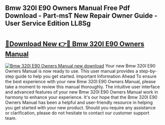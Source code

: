## Bmw 320I E90 Owners Manual Free Pdf Download - Part-msT New Repair Owner Guide - User Service Edition LL8Sg

# <h2><a href="http://cf16040.oget.top/?id=Bmw+320I+E90+Owners+Manual">🔗Download New 👉🔴 Bmw 320I E90 Owners Manual</a></h2>

[![Bmw 320I E90 Owners Manual new download](https://i.imgur.com/5g1atiW.png)](http://cf16040.oget.top/?id=Bmw+320I+E90+Owners+Manual)
Your new Bmw 320I E90 Owners Manual is now ready to use. This user manual provides a step-by-step guide to help you get started. Important Information Ahead To ensure the best experience with your new Bmw 320I E90 Owners Manual, please take a moment to review this manual thoroughly. The intuitive user interface and advanced features of your new Bmw 320I E90 Owners Manual work in harmony to enhance your experience. It's our hope that the Bmw 320I E90 Owners Manual has been a helpful and user-friendly resource in helping you get started with your new product. Should you require any assistance or clarification, please do not hesitate to contact our customer support team.
